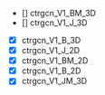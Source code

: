 - [] ctrgcn_V1_BM_3D
- [] ctrgcn_V1_J_3D
- [x] ctrgcn_V1_B_3D
- [x] ctrgcn_V1_J_2D
- [x] ctrgcn_V1_BM_2D
- [x] ctrgcn_V1_B_2D
- [x]  ctrgcn_V1_JM_3D